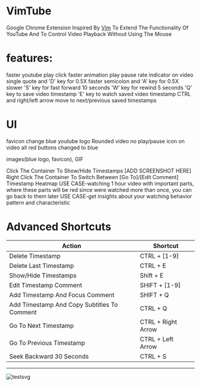 # VimTube
Google Chrome Extension Inspired By [Vim](https://en.wikipedia.org/wiki/Vim_(text_editor)) To Extend The Functionality Of YouTube And To Control Video Playback Without Using The Mouse


# features:
faster youtube play click
faster animation play pause
rate indicator on video
single quote and 'D' key for 0.5X faster
semicolon and 'A' key for 0.5X slower
'S' key for fast forward 10 seconds
'W' key for rewind 5 seconds
'Q' key to save video timestamp
'E' key to watch saved video timestamp
CTRL and right/left arrow move to next/previous saved timestamps
# UI
favicon change
blue youtube logo
Rounded video
no play/pause icon on video
all red buttons changed to blue

images(blue logo, favicon), GIF


Click The Container To Show/Hide Timestamps [ADD SCREENSHOT HERE]
Right Click The Container To Switch Between [Go To]/[Edit Comment] Timestamp
Heatmap USE CASE-watching 1 hour video with important parts, where these parts will be red since were watched more than once, you can go back to them later
USE CASE-get insights about your watching behavior pattern and characteristic

# Advanced Shortcuts

| **Action**         | **Shortcut**|
|--------------|-----------
| Delete Timestamp      |  CTRL + [1-9] |
| Delete Last Timestamp      |  CTRL + E |
| Show/Hide Timestamps | Shift + E |
| Edit Timestamp Comment | SHIFT + [1-9] |
| Add Timestamp And Focus Comment | SHIFT + Q |
| Add Timestamp And Copy Subtitles To Comment | CTRL + Q |
| Go To Next Timestamp | CTRL + Right Arrow |
| Go To Previous Timestamp | CTRL + Left Arrow |
| Seek Backward 30 Seconds | CTRL + S |




------------
![testsvg](https://github.com/Snir-Dekel/VimTube/assets/66528853/f6f97d07-1ee7-415a-a224-180d1daa8239)


